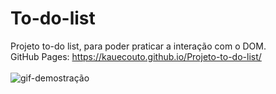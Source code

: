 # To-do-list
 Projeto to-do list, para poder praticar a interação com o DOM.
<br>
GitHub Pages: https://kauecouto.github.io/Projeto-to-do-list/
<br>
<br>
<img src="assets/imagens/preview-to-do-list.gif" alt="gif-demostração">

